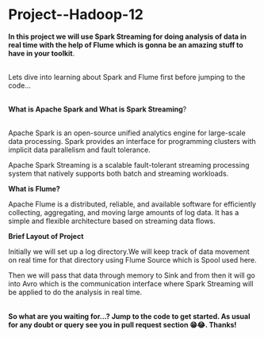 # Project--Hadoop-12


<table>
 
  **In this project we will use Spark Streaming for doing analysis of data in real time with the help of Flume which is gonna be an amazing stuff to have in your toolkit**.<br></br>


 Lets dive into learning about Spark and Flume first before jumping to the code...<br></br>

 **What is Apache Spark and What is Spark Streaming**?<br></br>

 Apache Spark is an open-source unified analytics engine for large-scale data processing. Spark provides an interface for programming clusters with implicit data parallelism and fault tolerance.

Apache Spark Streaming is a scalable fault-tolerant streaming processing system that natively supports both batch and streaming workloads.

**What is Flume?**

Apache Flume is a distributed, reliable, and available software for efficiently collecting, aggregating, and moving large amounts of log data. It has a simple and flexible architecture based on streaming data flows.


**Brief Layout of Project**

Initially we will set up a log directory.We will keep track of data movement on real time for that directory using Flume Source which is Spool used here.

Then we will pass that data through memory to Sink and from then it will go into Avro which is the communication interface where Spark Streaming will be applied to do the 
analysis in real time.


</table>

**So what are you waiting for...? Jump to the code to get started. As usual for any doubt or query see you in pull request section 😁😂. Thanks!**
